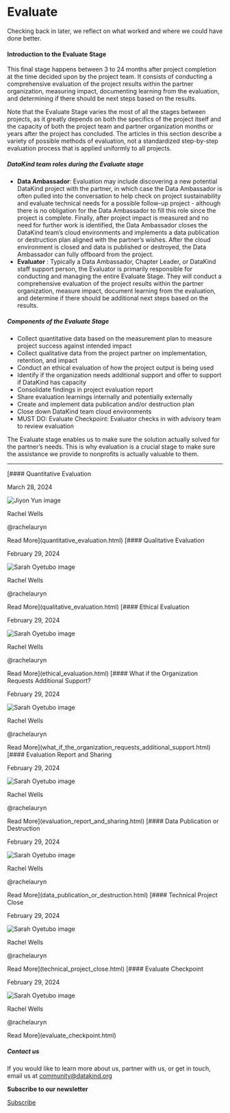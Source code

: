 




Evaluate
========


Checking back in later, we reflect on what worked and where we could have done better.







#### Introduction to the Evaluate Stage


This final stage happens between 3 to 24 months after project completion at the time decided upon by the project team. It consists of conducting a comprehensive evaluation of the project results within the partner organization, measuring impact, documenting learning from the evaluation, and determining if there should be next steps based on the results.


Note that the Evaluate Stage varies the most of all the stages between projects, as it greatly depends on both the specifics of the project itself and the capacity of both the project team and partner organization months or years after the project has concluded. The articles in this section describe a variety of possible methods of evaluation, not a standardized step\-by\-step evaluation process that is applied uniformly to all projects.


##### DataKind team roles during the Evaluate stage


* **Data Ambassador**: Evaluation may include discovering a new potential DataKind project with the partner, in which case the Data Ambassador is often pulled into the conversation to help check on project sustainability and evaluate technical needs for a possible follow\-up project \- although there is no obligation for the Data Ambassador to fill this role since the project is complete. Finally, after project impact is measured and no need for further work is identified, the Data Ambassador closes the DataKind team’s cloud environments and implements a data publication or destruction plan aligned with the partner’s wishes. After the cloud environment is closed and data is published or destroyed, the Data Ambassador can fully offboard from the project.
* **Evaluator** : Typically a Data Ambassador, Chapter Leader, or DataKind staff support person, the Evaluator is primarily responsible for conducting and managing the entire Evaluate Stage. They will conduct a comprehensive evaluation of the project results within the partner organization, measure impact, document learning from the evaluation, and determine if there should be additional next steps based on the results.


##### Components of the Evaluate Stage


* Collect quantitative data based on the measurement plan to measure project success against intended impact
* Collect qualitative data from the project partner on implementation, retention, and impact
* Conduct an ethical evaluation of how the project output is being used
* Identify if the organization needs additional support and offer to support if DataKind has capacity
* Consolidate findings in project evaluation report
* Share evaluation learnings internally and potentially externally
* Create and implement data publication and/or destruction plan
* Close down DataKind team cloud environments
* MUST DO: Evaluate Checkpoint: Evaluator checks in with advisory team to review evaluation


The Evaluate stage enables us to make sure the solution actually solved for the partner’s needs. This is why evaluation is a crucial stage to make sure the assistance we provide to nonprofits is actually valuable to them.




---





[#### Quantitative Evaluation


March 28, 2024


![Jiyon Yun image](https://avatars.githubusercontent.com/u/95733281?s=72)


Rachel Wells


@rachelauryn



Read More](quantitative_evaluation.html)
[#### Qualitative Evaluation


February 29, 2024


![Sarah Oyetubo image](https://avatars.githubusercontent.com/u/70516588?s=72)


Rachel Wells


@rachelauryn



Read More](qualitative_evaluation.html)
[#### Ethical Evaluation


February 29, 2024


![Sarah Oyetubo image](https://avatars.githubusercontent.com/u/70516588?s=72)


Rachel Wells


@rachelauryn



Read More](ethical_evaluation.html)
[#### What if the Organization Requests Additional Support?


February 29, 2024


![Sarah Oyetubo image](https://avatars.githubusercontent.com/u/70516588?s=72)


Rachel Wells


@rachelauryn



Read More](what_if_the_organization_requests_additional_support.html)
[#### Evaluation Report and Sharing


February 29, 2024


![Sarah Oyetubo image](https://avatars.githubusercontent.com/u/70516588?s=72)


Rachel Wells


@rachelauryn



Read More](evaluation_report_and_sharing.html)
[#### Data Publication or Destruction


February 29, 2024


![Sarah Oyetubo image](https://avatars.githubusercontent.com/u/70516588?s=72)


Rachel Wells


@rachelauryn



Read More](data_publication_or_destruction.html)
[#### Technical Project Close


February 29, 2024


![Sarah Oyetubo image](https://avatars.githubusercontent.com/u/70516588?s=72)


Rachel Wells


@rachelauryn



Read More](technical_project_close.html)
[#### Evaluate Checkpoint


February 29, 2024


![Sarah Oyetubo image](https://avatars.githubusercontent.com/u/70516588?s=72)


Rachel Wells


@rachelauryn



Read More](evaluate_checkpoint.html)





##### Contact us


If you would like to learn more about us, partner with us, or get in touch, email us at community@datakind.org




**Subscribe to our newsletter**
  

[Subscribe](https://www.datakind.org/subscribe/)




